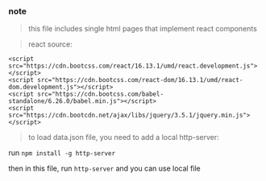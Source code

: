 ### note
> this file includes single html pages that implement react components

> react source:
```
<script src="https://cdn.bootcss.com/react/16.13.1/umd/react.development.js"></script>
<script src="https://cdn.bootcss.com/react-dom/16.13.1/umd/react-dom.development.js"></script>
<script src="https://cdn.bootcss.com/babel-standalone/6.26.0/babel.min.js"></script>
<script src="https://cdn.bootcdn.net/ajax/libs/jquery/3.5.1/jquery.min.js"></script>
```

> to load data.json file, you need to add a local http-server:

run `npm install -g http-server` 

then in this file, run `http-server` and you can use local file
